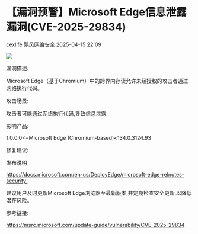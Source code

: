 #  【漏洞预警】Microsoft Edge信息泄露漏洞(CVE-2025-29834)   
cexlife  飓风网络安全   2025-04-15 22:09  
  
![](https://mmbiz.qpic.cn/mmbiz_png/ibhQpAia4xu03PpMg0O2ibRnolibFPSkEUjQTqwlcEbibtcUALuV29Mm0Sap0iciaQBbcHVLhictHYEPEzLPRds2MWiabLw/640?wx_fmt=png&from=appmsg "")  
  
漏洞描述:  
  
Miсrоѕоft Edɡе（基于Chrоmium）中的跨界内存读允许未经授权的攻击者通过网络执行代码。  
  
攻击场景:  
  
攻击者可能通过网络执行代码,导致信息泄露  
  
影响产品:  
  
1.0.0.0<=Microsoft Edge (Chromium-based)<134.0.3124.93   
  
修复建议:  
  
发布说明  
  
https://docs.microsoft.com/en-us/DeployEdge/microsoft-edge-relnotes-security   
  
建议用户及时更新Miсrоѕоft Edɡе浏览器至最新版本,并定期检查安全更新,以降低潜在风险。  
  
参考链接:  
  
https://msrc.microsoft.com/update-guide/vulnerability/CVE-2025-29834  
  
  
